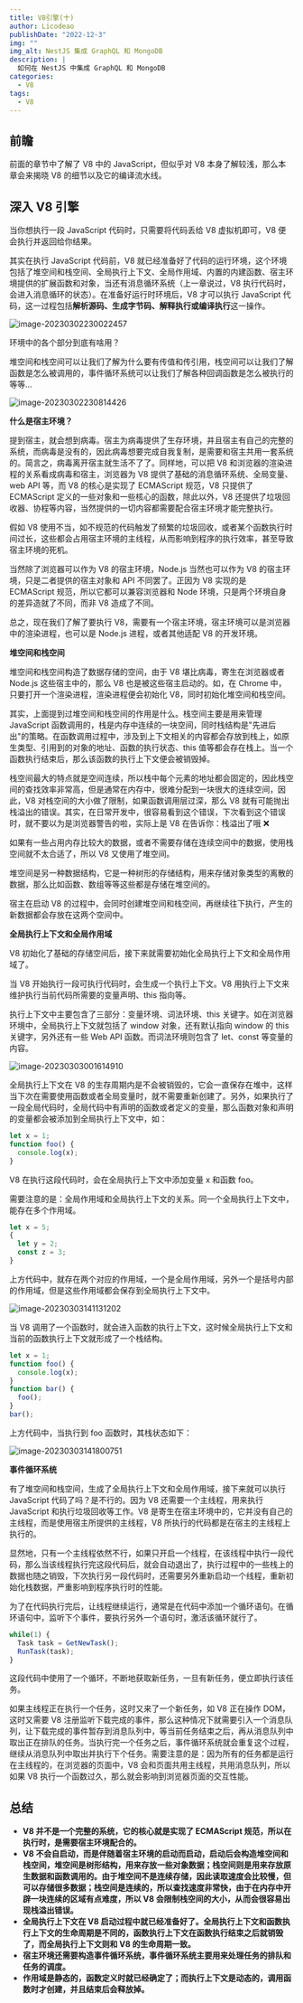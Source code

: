 ```yaml
---
title: V8引擎(十)
author: Licodeao
publishDate: "2022-12-3"
img: ""
img_alt: NestJS 集成 GraphQL 和 MongoDB
description: |
  如何在 NestJS 中集成 GraphQL 和 MongoDB
categories:
  - V8
tags:
  - V8
---
```


## 前瞻

前面的章节中了解了 V8 中的 JavaScript，但似乎对 V8 本身了解较浅，那么本章会来揭晓 V8 的细节以及它的编译流水线。

## 深入 V8 引擎

当你想执行一段 JavaScript 代码时，只需要将代码丢给 V8 虚拟机即可，V8 便会执行并返回给你结果。

其实在执行 JavaScript 代码前，V8 就已经准备好了代码的运行环境，这个环境包括了堆空间和栈空间、全局执行上下文、全局作用域、内置的内建函数、宿主环境提供的扩展函数和对象，当还有消息循环系统（上一章说过，V8 执行代码时，会进入消息循环的状态）。在准备好运行时环境后，V8 才可以执行 JavaScript 代码，这一过程包括**解析源码、生成字节码、解释执行或编译执行**这一操作。

![image-20230302230022457](https://typora-licodeao.oss-cn-guangzhou.aliyuncs.com/typoraImg/image-20230302230022457.png)

环境中的各个部分到底有啥用？

堆空间和栈空间可以让我们了解为什么要有传值和传引用，栈空间可以让我们了解函数是怎么被调用的，事件循环系统可以让我们了解各种回调函数是怎么被执行的等等...

![image-20230302230814426](https://typora-licodeao.oss-cn-guangzhou.aliyuncs.com/typoraImg/image-20230302230814426.png)

**什么是宿主环境？**

提到宿主，就会想到病毒。宿主为病毒提供了生存环境，并且宿主有自己的完整的系统，而病毒是没有的，因此病毒想要完成自我复制，是需要和宿主共用一套系统的。简言之，病毒离开宿主就生活不了了。同样地，可以把 V8 和浏览器的渲染进程的关系看成病毒和宿主，浏览器为 V8 提供了基础的消息循环系统、全局变量、web API 等，而 V8 的核心是实现了 ECMAScript 规范，V8 只提供了 ECMAScript 定义的一些对象和一些核心的函数，除此以外，V8 还提供了垃圾回收器、协程等内容，当然提供的一切内容都需要配合宿主环境才能完整执行。

假如 V8 使用不当，如不规范的代码触发了频繁的垃圾回收，或者某个函数执行时间过长，这些都会占用宿主环境的主线程，从而影响到程序的执行效率，甚至导致宿主环境的死机。

当然除了浏览器可以作为 V8 的宿主环境，Node.js 当然也可以作为 V8 的宿主环境，只是二者提供的宿主对象和 API 不同罢了。正因为 V8 实现的是 ECMAScript 规范，所以它都可以兼容浏览器和 Node 环境，只是两个环境自身的差异造就了不同，而非 V8 造成了不同。

总之，现在我们了解了要执行 V8，需要有一个宿主环境，宿主环境可以是浏览器中的渲染进程，也可以是 Node.js 进程，或者其他适配 V8 的开发环境。

**堆空间和栈空间**

堆空间和栈空间构造了数据存储的空间，由于 V8 堪比病毒，寄生在浏览器或者 Node.js 这些宿主中的，那么 V8 也是被这些宿主启动的。如，在 Chrome 中，只要打开一个渲染进程，渲染进程便会初始化 V8，同时初始化堆空间和栈空间。

其实，上面提到过堆空间和栈空间的作用是什么。栈空间主要是用来管理 JavaScript 函数调用的，栈是内存中连续的一块空间，同时栈结构是"先进后出"的策略。在函数调用过程中，涉及到上下文相关的内容都会存放到栈上，如原生类型、引用到的对象的地址、函数的执行状态、this 值等都会存在栈上。当一个函数执行结束后，那么该函数的执行上下文便会被销毁掉。

栈空间最大的特点就是空间连续，所以栈中每个元素的地址都会固定的，因此栈空间的查找效率非常高，但是通常在内存中，很难分配到一块很大的连续空间，因此，V8 对栈空间的大小做了限制，如果函数调用层过深，那么 V8 就有可能抛出栈溢出的错误。其实，在日常开发中，很容易看到这个错误，下次看到这个错误时，就不要以为是浏览器警告的啦，实际上是 V8 在告诉你：栈溢出了哦 ❌

如果有一些占用内存比较大的数据，或者不需要存储在连续空间中的数据，使用栈空间就不太合适了，所以 V8 又使用了堆空间。

堆空间是另一种数据结构，它是一种树形的存储结构，用来存储对象类型的离散的数据，那么比如函数、数组等等这些都是存储在堆空间的。

宿主在启动 V8 的过程中，会同时创建堆空间和栈空间，再继续往下执行，产生的新数据都会存放在这两个空间中。

**全局执行上下文和全局作用域**

V8 初始化了基础的存储空间后，接下来就需要初始化全局执行上下文和全局作用域了。

当 V8 开始执行一段可执行代码时，会生成一个执行上下文。V8 用执行上下文来维护执行当前代码所需要的变量声明、this 指向等。

执行上下文中主要包含了三部分：变量环境、词法环境、this 关键字。如在浏览器环境中，全局执行上下文就包括了 window 对象，还有默认指向 window 的 this 关键字，另外还有一些 Web API 函数。而词法环境则包含了 let、const 等变量的内容。

![image-20230303001614910](https://typora-licodeao.oss-cn-guangzhou.aliyuncs.com/typoraImg/image-20230303001614910.png)

全局执行上下文在 V8 的生存周期内是不会被销毁的，它会一直保存在堆中，这样当下次在需要使用函数或者全局变量时，就不需要重新创建了。另外，如果执行了一段全局代码时，全局代码中有声明的函数或者定义的变量，那么函数对象和声明的变量都会被添加到全局执行上下文中，如：

```javascript
let x = 1;
function foo() {
  console.log(x);
}
```

V8 在执行这段代码时，会在全局执行上下文中添加变量 x 和函数 foo。

需要注意的是：全局作用域和全局执行上下文的关系。同一个全局执行上下文中，能存在多个作用域。

```javascript
let x = 5;
{
  let y = 2;
  const z = 3;
}
```

上方代码中，就存在两个对应的作用域，一个是全局作用域，另外一个是括号内部的作用域，但是这些作用域都会保存到全局执行上下文中。

![image-20230303141131202](https://typora-licodeao.oss-cn-guangzhou.aliyuncs.com/typoraImg/image-20230303141131202.png)

当 V8 调用了一个函数时，就会进入函数的执行上下文，这时候全局执行上下文和当前的函数执行上下文就形成了一个栈结构。

```javascript
let x = 1;
function foo() {
  console.log(x);
}
function bar() {
  foo();
}
bar();
```

上方代码中，当执行到 foo 函数时，其栈状态如下：

![image-20230303141800751](https://typora-licodeao.oss-cn-guangzhou.aliyuncs.com/typoraImg/image-20230303141800751.png)

**事件循环系统**

有了堆空间和栈空间，生成了全局执行上下文和全局作用域，接下来就可以执行 JavaScript 代码了吗？是不行的。因为 V8 还需要一个主线程，用来执行 JavaScript 和执行垃圾回收等工作。V8 是寄生在宿主环境中的，它并没有自己的主线程，而是使用宿主所提供的主线程，V8 所执行的代码都是在宿主的主线程上执行的。

显然地，只有一个主线程依然不行，如果只开启一个线程，在该线程中执行一段代码，那么当该线程执行完这段代码后，就会自动退出了，执行过程中的一些栈上的数据也随之销毁，下次执行另一段代码时，还需要另外重新启动一个线程，重新初始化栈数据，严重影响到程序执行时的性能。

为了在代码执行完后，让线程继续运行，通常是在代码中添加一个循环语句。在循环语句中，监听下个事件，要执行另外一个语句时，激活该循环就行了。

```javascript
while(1) {
  Task task = GetNewTask();
  RunTask(task);
}
```

这段代码中使用了一个循环，不断地获取新任务，一旦有新任务，便立即执行该任务。

如果主线程正在执行一个任务，这时又来了一个新任务，如 V8 正在操作 DOM，这时又需要 V8 注册监听下载完成的事件，那么这种情况下就需要引入一个消息队列，让下载完成的事件暂存到消息队列中，等当前任务结束之后，再从消息队列中取出正在排队的任务。当执行完一个任务之后，事件循环系统就会重复这个过程，继续从消息队列中取出并执行下个任务。需要注意的是：因为所有的任务都是运行在主线程的，在浏览器的页面中，V8 会和页面共用主线程，共用消息队列，所以如果 V8 执行一个函数过久，那么就会影响到浏览器页面的交互性能。

## 总结

- **V8 并不是一个完整的系统，它的核心就是实现了 ECMAScript 规范，所以在执行时，是需要宿主环境配合的。**
- **V8 不会自启动，而是伴随着宿主环境的启动而启动，启动后会构造堆空间和栈空间，堆空间是树形结构，用来存放一些对象数据；栈空间则是用来存放原生数据和函数调用的。由于堆空间不是连续存储，因此读取速度会比较慢，但可以存储很多数据；栈空间是连续的，所以查找速度非常快，由于在内存中开辟一块连续的区域有点难度，所以 V8 会限制栈空间的大小，从而会很容易出现栈溢出错误。**
- **全局执行上下文在 V8 启动过程中就已经准备好了。全局执行上下文和函数执行上下文的生命周期是不同的，函数执行上下文在函数执行结束之后就销毁了，而全局执行上下文则和 V8 的生命周期一致。**
- **宿主环境还需要构造事件循环系统，事件循环系统主要用来处理任务的排队和任务的调度。**
- **作用域是静态的，函数定义时就已经确定了；而执行上下文是动态的，调用函数时才创建，并且结束后会释放掉。**
